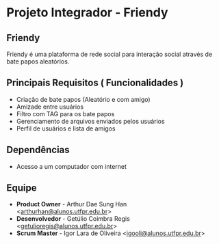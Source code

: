 # Projeto Integrador - Friendy
## Friendy	
Friendy é uma plataforma de rede social para interação social através de bate papos aleatórios.
## Principais Requisitos ( Funcionalidades )
* Criação de bate papos (Aleatório e com amigo)
* Amizade entre usuários
* Filtro com TAG para os bate papos
* Gerenciamento de arquivos enviados pelos usuários
* Perfil de usuários e lista de amigos
## Dependências
* Acesso a um computador com internet
## Equipe
* **Product Owner** - Arthur Dae Sung Han <<arthurhan@alunos.utfpr.edu.br>>
* **Desenvolvedor** - Getúlio Coimbra Regis <<getulioregis@alunos.utfpr.edu.br>>
* **Scrum Master** - Igor Lara de Oliveira <<igooli@alunos.utfpr.edu.br>>
